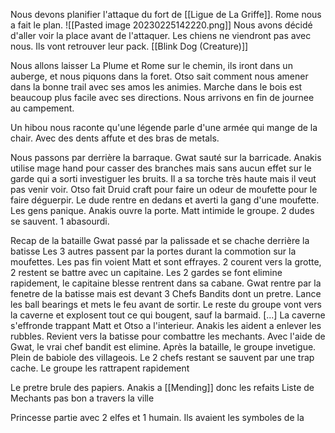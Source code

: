 
Nous devons planifier l'attaque du fort de [[Ligue de La Griffe]]. Rome nous a fait le plan.
![[Pasted image 20230225142220.png]]
Nous avons décidé d'aller voir la place avant de l'attaquer. 
Les chiens ne viendront pas avec nous. Ils vont retrouver leur pack. [[Blink Dog (Creature)]]

Nous allons laisser La Plume et Rome sur le chemin, ils iront dans un auberge, et nous piquons dans la foret.
Otso sait comment nous amener dans la bonne trail avec ses amos les animies. Marche dans le bois est beaucoup plus facile avec ses directions. 
Nous arrivons en fin de journee au campement. 

Un hibou nous raconte qu'une légende parle d'une armée qui mange de la chair. Avec des dents affute et des bras de metals.

Nous passons par derrière la barraque. Gwat sauté sur la barricade. Anakis utilise mage hand pour casser des branches mais sans aucun effet sur le garde qui a sorti investiguer les bruits. Il a sa torche très haute mais il veut pas venir voir. Otso fait Druid craft pour faire un odeur de moufette pour le faire déguerpir.
Le dude rentre en dedans et averti la gang d'une moufette. Les gens panique. Anakis ouvre la porte. Matt intimide le groupe. 2 dudes se sauvent. 1 abasourdi. 

Recap de la bataille
Gwat passé par la palissade et se chache derrière la batisse
Les 3 autres passent par la portes durant la commotion sur la moufettes.
Les pas fin voient Matt et sont effrayes. 
2 courent vers la grotte, 2 restent se battre avec un capitaine. 
Les 2 gardes se font elimine rapidement, le capitaine blesse rentrent dans sa cabane.
Gwat rentre par la fenetre de la batisse mais est devant 3 Chefs Bandits dont un pretre.
Lance les ball bearings et mets le feu avant de sortir.
Le reste du groupe vont vers la caverne et explosent tout ce qui bougent, sauf la barmaid.
[...] La caverne s'effronde trappant Matt et Otso a l'interieur. 
Anakis les aident a enlever les rubbles. Revient vers la batisse pour combattre les mechants.
Avec l'aide de Gwat, le vrai chef bandit est elimine.
Après la bataille, le groupe invetigue. Plein de babiole des villageois. 
Le 2 chefs restant se sauvent par une trap cache. Le groupe les rattrapent rapidement

Le pretre brule des papiers. Anakis a [[Mending]] donc les refaits
Liste de Mechants pas bon a travers la ville




Princesse partie avec 2 elfes et 1 humain. Ils avaient les symboles de la 
